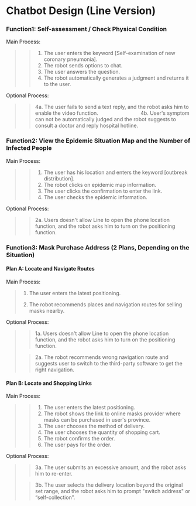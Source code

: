 # Chatbot Design (Line Version)
### Function1: Self-assessment / Check Physical Condition
Main Process:
>>1. The user enters the keyword [Self-examination of new coronary pneumonia].
>>2. The robot sends options to chat.
>>3. The user answers the question.
>>4. The robot automatically generates a judgment and returns it to the user.
>
Optional Process:
>>4a. The user fails to send a text reply, and the robot asks him to enable the video function.
&emsp;&emsp;&emsp;&emsp;&emsp;&emsp;&emsp;&emsp;4b. User's symptom can not be automatically judged and the robot suggests to consult a doctor and reply hospital hotline.

### Function2: View the Epidemic Situation Map and the Number of Infected People
Main Process:
>>1. The user has his location and enters the keyword [outbreak distribution].
>>2. The robot clicks on epidemic map information.
>>3. The user clicks the confirmation to enter the link.
>>4. The user checks the epidemic information.
>
Optional Process:
>>2a. Users doesn't allow Line to open the phone location function, and the robot asks him to turn on the positioning function.

### Function3: Mask Purchase Address (2 Plans, Depending on the Situation)
#### Plan A: Locate and Navigate Routes
>
Main Process:
>1. The user enters the latest positioning.
>
>2. The robot recommends places and navigation routes for selling masks nearby.
>
Optional Process:
>>1a. Users doesn't allow Line to open the phone location function, and the robot asks him to turn on the positioning function.
>
>>2a. The robot recommends wrong navigation route and suggests user to switch to the third-party software to get the right navigation.
>
#### Plan B: Locate and Shopping Links
>
Main Process:
>>1. The user enters the latest positioning.
>>2. The robot shows the link to online masks provider where masks can be purchased in user's province.
>>3. The user chooses the method of delivery.
>>4. The user chooses the quantity of shopping cart.
>>5. The robot confirms the order.
>>6. The user pays for the order.
>
Optional Process:
>>3a. The user submits an excessive amount, and the robot asks him to re-enter.
>
>>3b. The user selects the delivery location beyond the original set range, and the robot asks him to prompt "switch address" or “self-collection”.
